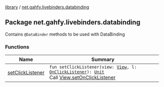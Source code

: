 [library](../index.md) / [net.gahfy.livebinders.databinding](./index.md)

## Package net.gahfy.livebinders.databinding

Contains `@DataBinder` methods to be used with DataBinding

### Functions

| Name | Summary |
|---|---|
| [setClickListener](set-click-listener.md) | `fun setClickListener(view: `[`View`](https://developer.android.com/reference/android/view/View.html)`, l: `[`OnClickListener`](https://developer.android.com/reference/android/view/View/OnClickListener.html)`): `[`Unit`](https://kotlinlang.org/api/latest/jvm/stdlib/kotlin/-unit/index.html)<br>Call [View.setOnClickListener](https://developer.android.com/reference/android/view/View.html#setOnClickListener(android.view.View.OnClickListener)) |
